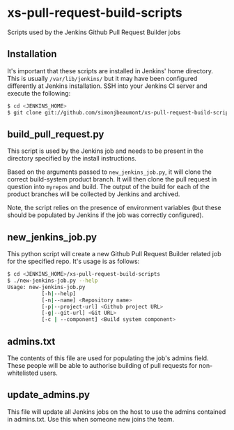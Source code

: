 # xs-pull-request-build-scripts
Scripts used by the Jenkins Github Pull Request Builder jobs

## Installation
It's important that these scripts are installed in Jenkins' home directory.
This is usually `/var/lib/jenkins/` but it may have been configured differently
at Jenkins installation. SSH into your Jenkins CI server and execute the
following:

```bash
$ cd <JENKINS_HOME>
$ git clone git://github.com/simonjbeaumont/xs-pull-request-build-scripts.git
```

## build_pull_request.py
This script is used by the Jenkins job and needs to be present in the directory
specified by the install instructions.

Based on the arguments passed to `new_jenkins_job.py`, it will clone the
correct build-system product branch. It will then clone the pull request in
question into `myrepos` and build. The output of the build for each of the
product branches will be collected by Jenkins and archived.

Note, the script relies on the presence of environment variables (but these
should be populated by Jenkins if the job was correctly configured).

## new_jenkins_job.py
This python script will create a new Github Pull Request Builder related job
for the specified repo. It's usage is as follows:

```bash
$ cd <JENKINS_HOME>/xs-pull-request-build-scripts
$ ./new-jenkins-job.py --help
Usage: new-jenkins-job.py
           [-h|--help]
           [-n|--name] <Repository name>
           [-p|--project-url] <Github project URL>
           [-g|--git-url] <Git URL>
           [-c | --component] <Build system component>
```

## admins.txt
The contents of this file are used for populating the job's admins field. These
people will be able to authorise building of pull requests for non-whitelisted
users.

## update_admins.py
This file will update all Jenkins jobs on the host to use the admins contained
in admins.txt. Use this when someone new joins the team.
